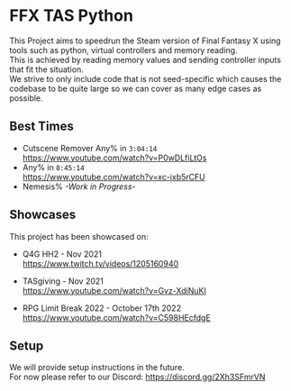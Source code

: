 # FFX TAS Python

This Project aims to speedrun the Steam version of Final Fantasy X using tools such as python, virtual controllers and memory reading.  
This is achieved by reading memory values and sending controller inputs that fit the situation.  
We strive to only include code that is not seed-specific which causes the codebase to be quite large so we can cover as many edge cases as possible.

## Best Times

- Cutscene Remover Any% in `3:04:14`  
  <https://www.youtube.com/watch?v=P0wDLfiLtOs>
- Any% in `8:45:14`  
  <https://www.youtube.com/watch?v=xc-ixb5rCFU>
- Nemesis% _-Work in Progress-_

## Showcases

This project has been showcased on:  

- Q4G HH2 - Nov 2021  
<https://www.twitch.tv/videos/1205160940>

- TASgiving - Nov 2021  
<https://www.youtube.com/watch?v=Gvz-XdiNuKI>

- RPG Limit Break 2022 - October 17th 2022  
<https://www.youtube.com/watch?v=C598HEcfdgE>

## Setup

We will provide setup instructions in the future.  
For now please refer to our Discord: <https://discord.gg/2Xh3SFmrVN>  
